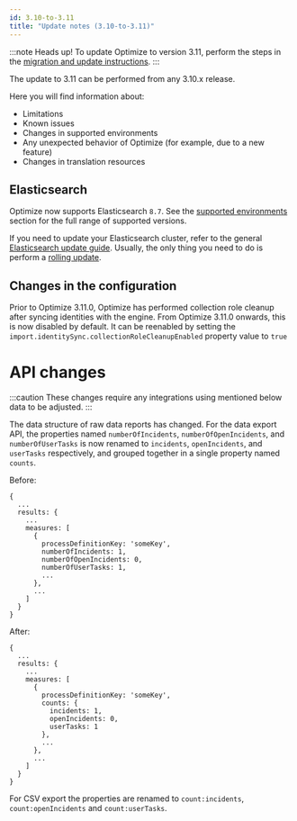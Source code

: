 ```yaml
---
id: 3.10-to-3.11
title: "Update notes (3.10-to-3.11)"
---
```


:::note Heads up!
To update Optimize to version 3.11, perform the steps in the [migration and update instructions](./instructions.md).
:::

The update to 3.11 can be performed from any 3.10.x release.

Here you will find information about:

- Limitations
- Known issues
- Changes in supported environments
- Any unexpected behavior of Optimize (for example, due to a new feature)
- Changes in translation resources

## Elasticsearch

Optimize now supports Elasticsearch `8.7`.
See the [supported environments]($docs$/reference/supported-environments) section for the full range of supported versions.

If you need to update your Elasticsearch cluster, refer to the general [Elasticsearch update guide](https://www.elastic.co/guide/en/elasticsearch/reference/current/setup-upgrade.html). Usually, the only thing you need to do is perform a [rolling update](https://www.elastic.co/guide/en/elasticsearch/reference/current/rolling-upgrades.html).

## Changes in the configuration

Prior to Optimize 3.11.0, Optimize has performed collection role cleanup after syncing identities with the engine. From
Optimize 3.11.0 onwards, this is now disabled by default. It can be reenabled by setting the
`import.identitySync.collectionRoleCleanupEnabled` property value to `true`

# API changes

:::caution
These changes require any integrations using mentioned below data to be adjusted.
:::

The data structure of raw data reports has changed. For the data export API, the properties named `numberOfIncidents`, `numberOfOpenIncidents`, and `numberOfUserTasks` is now renamed to `incidents`, `openIncidents`, and `userTasks` respectively, and grouped together in a single property named `counts`.

Before:

```
{
  ...
  results: {
    ...
    measures: [
      {
        processDefinitionKey: 'someKey',
        numberOfIncidents: 1,
        numberOfOpenIncidents: 0,
        numberOfUserTasks: 1,
        ...
      },
      ...
    ]
  }
}
```

After:

```
{
  ...
  results: {
    ...
    measures: [
      {
        processDefinitionKey: 'someKey',
        counts: {
          incidents: 1,
          openIncidents: 0,
          userTasks: 1
        },
        ...
      },
      ...
    ]
  }
}
```

For CSV export the properties are renamed to `count:incidents`, `count:openIncidents` and `count:userTasks`.
